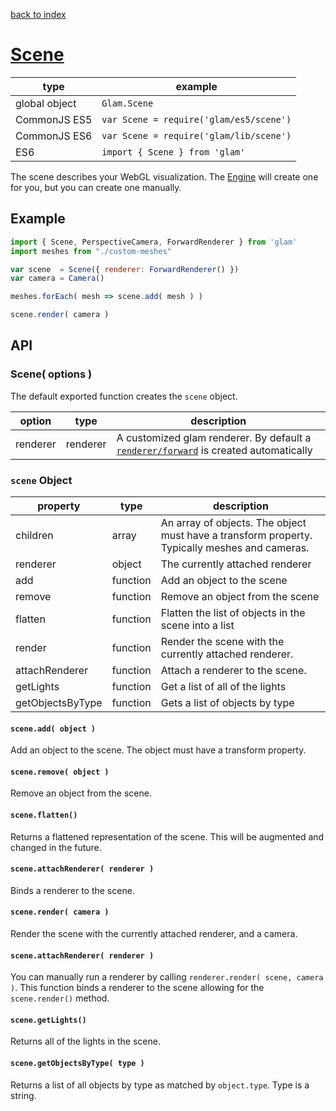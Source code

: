 [back to index](./)
# [Scene](https://github.com/glamjs/glam/tree/master/lib/scene)

| type          | example |
| ------------- | --------------------------------------- |
| global object | `Glam.Scene`                            |
| CommonJS ES5  | `var Scene = require('glam/es5/scene')` |
| CommonJS ES6  | `var Scene = require('glam/lib/scene')` |
| ES6           | `import { Scene } from 'glam'`          |

The scene describes your WebGL visualization. The [Engine](engine.md) will create one for you, but you can create one manually.

## Example

```js
import { Scene, PerspectiveCamera, ForwardRenderer } from 'glam'
import meshes from "./custom-meshes"

var scene  = Scene({ renderer: ForwardRenderer() })
var camera = Camera()

meshes.forEach( mesh => scene.add( mesh ) )

scene.render( camera )
```

## API

### Scene( options )

The default exported function creates the `scene` object. 

| option         | type         | description |
| -------------- | ------------ | ----------- |
| renderer       | renderer     | A customized glam renderer. By default a [`renderer/forward`](renderer-forward.md) is created automatically |

### `scene` Object

| property       | type         | description |
| -------------- | ------------ | ----------- |
| children       | array        | An array of objects. The object must have a transform property. Typically meshes and cameras. |
| renderer       | object       | The currently attached renderer |
| add            | function     | Add an object to the scene |
| remove         | function     | Remove an object from the scene |
| flatten        | function     | Flatten the list of objects in the scene into a list |
| render         | function     | Render the scene with the currently attached renderer. |
| attachRenderer | function     | Attach a renderer to the scene. |
| getLights      | function     | Get a list of all of the lights |
| getObjectsByType | function   | Gets a list of objects by type |

#### `scene.add( object )`

Add an object to the scene. The object must have a transform property.

#### `scene.remove( object )`

Remove an object from the scene.

#### `scene.flatten()`

Returns a flattened representation of the scene. This will be augmented and changed in the future.

#### `scene.attachRenderer( renderer )`

Binds a renderer to the scene.

#### `scene.render( camera )`

Render the scene with the currently attached renderer, and a camera.

#### `scene.attachRenderer( renderer )`

You can manually run a renderer by calling `renderer.render( scene, camera )`. This function binds a renderer to the scene allowing for the `scene.render()` method.

#### `scene.getLights()`

Returns all of the lights in the scene.

#### `scene.getObjectsByType( type )`

Returns a list of all objects by type as matched by `object.type`. Type is a string.